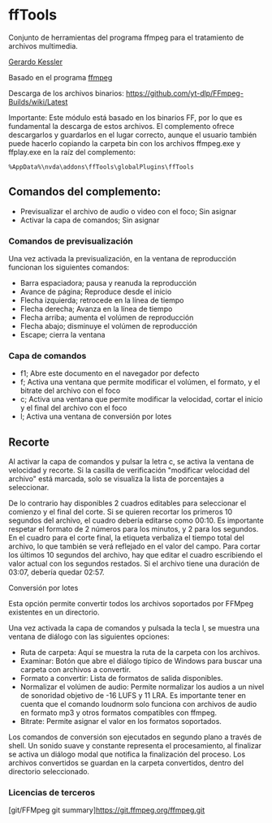 # ffTools

Conjunto de herramientas del programa ffmpeg para el tratamiento de archivos multimedia.

[Gerardo Kessler](http://gera.ar/sonido/sobremi.php)  

Basado en el programa [ffmpeg](https://ffmpeg.org/)  

Descarga de los archivos binarios: <https://github.com/yt-dlp/FFmpeg-Builds/wiki/Latest>

Importante: Este módulo está basado en los binarios FF, por lo que es fundamental la descarga de estos archivos. El complemento ofrece descargarlos y guardarlos en el lugar correcto, aunque el usuario también puede hacerlo   copiando la carpeta bin con los archivos ffmpeg.exe y ffplay.exe en la raíz del complemento:

    %AppData%\nvda\addons\ffTools\globalPlugins\ffTools

## Comandos del complemento:

* Previsualizar el archivo de audio o video con el foco; Sin asignar
* Activar la capa de comandos; Sin asignar

### Comandos de previsualización

Una vez activada la previsualización, en la ventana de reproducción funcionan los siguientes comandos:

* Barra espaciadora; pausa y reanuda la reproducción
* Avance de página; Reproduce desde el inicio
* Flecha izquierda; retrocede en la línea de tiempo
* Flecha derecha; Avanza en la línea de tiempo
* Flecha arriba; aumenta el volúmen de reproducción
* Flecha abajo; disminuye el volúmen de reproducción
* Escape; cierra la ventana

### Capa de comandos

* f1; Abre este documento en el navegador por defecto
* f; Activa una ventana que permite modificar el volúmen, el formato, y el bitrate del archivo con el foco
* c; Activa una ventana que permite modificar la velocidad, cortar el inicio y el final del archivo con el foco
* l; Activa una ventana de conversión por lotes

## Recorte

Al activar la capa de comandos y pulsar la letra c, se activa la ventana de velocidad y recorte.
Si la casilla de verificación "modificar velocidad del archivo" está marcada, solo se visualiza la lista de porcentajes a seleccionar.

De lo contrario hay disponibles 2 cuadros editables para seleccionar el comienzo y el final del corte. Si se quieren recortar los primeros 10 segundos del archivo, el cuadro debería editarse como 00:10. Es importante respetar el formato de 2 números para los minutos, y 2 para los segundos.
En el cuadro para el corte final, la etiqueta verbaliza el tiempo total del archivo, lo que también se verá reflejado en el valor del campo.
Para cortar los últimos 10 segundos del archivo, hay que editar el cuadro escribiendo el valor actual con los segundos restados. Si el archivo tiene una duración de 03:07, debería quedar 02:57.

Conversión por lotes

Esta opción permite convertir todos los archivos soportados por FFMpeg existentes en un directorio.

Una vez activada la capa de comandos y pulsada la tecla l, se muestra una ventana de diálogo con las siguientes opciones:

* Ruta de carpeta: Aquí se muestra la ruta de la carpeta con los archivos.
* Examinar: Botón que abre el diálogo típico de Windows para buscar una carpeta con archivos a convertir.
* Formato a convertir: Lista de formatos de salida disponibles.
* Normalizar el volúmen de audio: Permite normalizar los audios a un nivel de sonoridad objetivo de -16 LUFS y 11 LRA.
Es importante tener en cuenta que el comando loudnorm solo funciona con archivos de audio en formato mp3 y otros formatos compatibles con ffmpeg.
* Bitrate: Permite asignar el valor en los formatos soportados.

Los comandos de conversión son ejecutados en segundo plano a través de shell. Un sonido suave y constante representa el procesamiento, al finalizar se activa un diálogo modal que notifica la finalización del proceso.
Los archivos convertidos se guardan en la carpeta convertidos, dentro del directorio seleccionado.

### Licencias de terceros

[git/FFMpeg git summary]https://git.ffmpeg.org/ffmpeg.git
